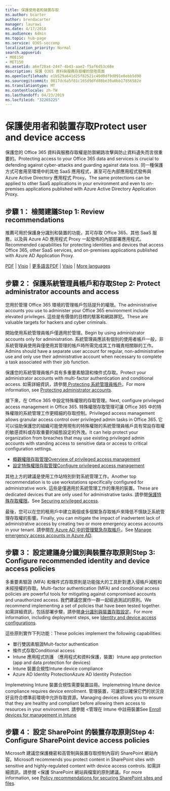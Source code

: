 ```yaml
---
title: 保護使用者和裝置存取
ms.author: bcarter
author: brendacarter
manager: laurawi
ms.date: 4/17/2018
ms.audience: Admin
ms.topic: hub-page
ms.service: O365-seccomp
localization_priority: Normal
search.appverid:
- MOE150
- MET150
ms.assetid: a6ef28a4-2447-4b43-aae2-f5af6d53c68e
description: 保護 O365 資料與服務存取權的登陸頁面
ms.openlocfilehash: e1b529a641d25f82521c40d0df9d091e0ebb5d90
ms.sourcegitcommit: 0017dc6a5f81c165d9dfd88be39a6bb17856582e
ms.translationtype: MT
ms.contentlocale: zh-TW
ms.lasthandoff: 04/23/2019
ms.locfileid: "32265225"
---
```

# <a name="protect-user-and-device-access"></a><span data-ttu-id="32b65-103">保護使用者和裝置存取</span><span class="sxs-lookup"><span data-stu-id="32b65-103">Protect user and device access</span></span>

<span data-ttu-id="32b65-104">保護您的 Office 365 資料與服務存取權是防禦網路攻擊與防止資料遺失而言很重要的。</span><span class="sxs-lookup"><span data-stu-id="32b65-104">Protecting access to your Office 365 data and services is crucial to defending against cyber-attacks and guarding against data loss.</span></span> <span data-ttu-id="32b65-105">同一種保護方式可套用至環境中的其他 SaaS 應用程式，甚至可在內部應用程式發佈與 Azure Active Directory 應用程式 Proxy。</span><span class="sxs-lookup"><span data-stu-id="32b65-105">The same protections can be applied to other SaaS applications in your environment and even to on-premises applications published with Azure Active Directory Application Proxy.</span></span>
  
## <a name="step-1-review-recommendations"></a><span data-ttu-id="32b65-106">步驟 1： 檢閱建議</span><span class="sxs-lookup"><span data-stu-id="32b65-106">Step 1: Review recommendations</span></span>

<span data-ttu-id="32b65-107">推薦可用於保護身分識別和裝置的功能，其可存取 Office 365、其他 SaaS 服務，以及與 Azure AD 應用程式 Proxy 一起發佈的內部部署應用程式。</span><span class="sxs-lookup"><span data-stu-id="32b65-107">Recommended capabilities for protecting identities and devices that access Office 365, other SaaS services, and on-premises applications published with Azure AD Application Proxy.</span></span>
  
<span data-ttu-id="32b65-108">[PDF](https://go.microsoft.com/fwlink/p/?linkid=841656) | [Visio](https://go.microsoft.com/fwlink/p/?linkid=841657) | [更多語言](https://www.microsoft.com/download/details.aspx?id=55032)</span><span class="sxs-lookup"><span data-stu-id="32b65-108">[PDF](https://go.microsoft.com/fwlink/p/?linkid=841656) | [Visio](https://go.microsoft.com/fwlink/p/?linkid=841657) | [More languages](https://www.microsoft.com/download/details.aspx?id=55032)</span></span>
  
## <a name="step-2-protect-administrator-accounts-and-access"></a><span data-ttu-id="32b65-109">步驟 2： 保護系統管理員帳戶和存取</span><span class="sxs-lookup"><span data-stu-id="32b65-109">Step 2: Protect administrator accounts and access</span></span>
<span data-ttu-id="32b65-110">您用於管理 Office 365 環境的管理帳戶包括提升的權限。</span><span class="sxs-lookup"><span data-stu-id="32b65-110">The administrative accounts you use to administer your Office 365 environment include elevated privileges.</span></span> <span data-ttu-id="32b65-111">這些是有價值的目標的駭客和網路罪犯。</span><span class="sxs-lookup"><span data-stu-id="32b65-111">These are valuable targets for hackers and cyber criminals.</span></span> 

<span data-ttu-id="32b65-112">開始使用系統管理員帳戶僅適用於管理。</span><span class="sxs-lookup"><span data-stu-id="32b65-112">Begin by using administrator accounts only for administration.</span></span> <span data-ttu-id="32b65-113">系統管理員應該有個別的使用者帳戶一般，非系統管理員使用與僅使用其管理的帳戶時所需完成其工作職責相關聯的工作。</span><span class="sxs-lookup"><span data-stu-id="32b65-113">Admins should have a separate user account for regular, non-administrative use and only use their administrative account when necessary to complete a task associated with their job function.</span></span>

<span data-ttu-id="32b65-114">保護您的系統管理員帳戶具有多重要素驗證和條件式存取。</span><span class="sxs-lookup"><span data-stu-id="32b65-114">Protect your administrator accounts with multi-factor authentication and conditional access.</span></span> <span data-ttu-id="32b65-115">如需詳細資訊，請參閱[ Protecting 系統管理員帳戶](https://docs.microsoft.com/en-us/microsoft-365/enterprise/identity-access-prerequisites#protecting-administrator-accounts)。</span><span class="sxs-lookup"><span data-stu-id="32b65-115">For more information, see [Protecting administrator accounts](https://docs.microsoft.com/en-us/microsoft-365/enterprise/identity-access-prerequisites#protecting-administrator-accounts).</span></span> 

<span data-ttu-id="32b65-116">接下來，在 Office 365 中設定特殊權限的存取管理。</span><span class="sxs-lookup"><span data-stu-id="32b65-116">Next, configure privileged access management in Office 365.</span></span> <span data-ttu-id="32b65-117">特殊權限存取管理可讓 Office 365 中的特殊權限的系統管理工作更精細的存取控制。</span><span class="sxs-lookup"><span data-stu-id="32b65-117">Privileged access management allows granular access control over privileged admin tasks in Office 365.</span></span> <span data-ttu-id="32b65-118">它可以協助保護您的組織可能使用現有的特殊權限的系統管理員帳戶具有常設存取權的敏感資料或存取重要的組態設定的外洩。</span><span class="sxs-lookup"><span data-stu-id="32b65-118">It can help protect your organization from breaches that may use existing privileged admin accounts with standing access to sensitive data or access to critical configuration settings.</span></span>

- [<span data-ttu-id="32b65-119">概觀權限存取管理</span><span class="sxs-lookup"><span data-stu-id="32b65-119">Overview of privileged access management</span></span>](privileged-access-management-overview.md)
- [<span data-ttu-id="32b65-120">設定特殊權限存取管理</span><span class="sxs-lookup"><span data-stu-id="32b65-120">Configure privileged access management</span></span>](privileged-access-management-configuration.md)

<span data-ttu-id="32b65-121">其他上方的建議是使用工作站特別針對系統管理工作。</span><span class="sxs-lookup"><span data-stu-id="32b65-121">Another top recommendation is to use workstations specifically configured for administrative work.</span></span> <span data-ttu-id="32b65-122">這些是僅適用於系統管理工作的專用的裝置。</span><span class="sxs-lookup"><span data-stu-id="32b65-122">These are dedicated devices that are only used for administrative tasks.</span></span> <span data-ttu-id="32b65-123">請參閱[保護特殊存取權限](https://docs.microsoft.com/en-us/windows-server/identity/securing-privileged-access/securing-privileged-access)。</span><span class="sxs-lookup"><span data-stu-id="32b65-123">See [Securing privileged access](https://docs.microsoft.com/en-us/windows-server/identity/securing-privileged-access/securing-privileged-access).</span></span>

<span data-ttu-id="32b65-124">最後，您可以在您的租用戶中建立兩個或多個緊急存取帳戶來降低不慎缺乏系統管理存取權的影響。</span><span class="sxs-lookup"><span data-stu-id="32b65-124">Finally, you can mitigate the impact of inadvertent lack of administrative access by creating two or more emergency access accounts in your tenant.</span></span> <span data-ttu-id="32b65-125">請參閱[在 Azure AD 中的管理緊急存取帳戶](https://docs.microsoft.com/en-us/azure/active-directory/users-groups-roles/directory-emergency-access)。</span><span class="sxs-lookup"><span data-stu-id="32b65-125">See [Manage emergency access accounts in Azure AD](https://docs.microsoft.com/en-us/azure/active-directory/users-groups-roles/directory-emergency-access).</span></span> 

## <a name="step-3-configure-recommended-identity-and-device-access-policies"></a><span data-ttu-id="32b65-126">步驟 3： 設定建議身分識別與裝置存取原則</span><span class="sxs-lookup"><span data-stu-id="32b65-126">Step 3: Configure recommended identity and device access policies</span></span>
<span data-ttu-id="32b65-127">多重要素驗證 (MFA) 和條件式存取原則是功能強大的工具針對遭入侵帳戶減輕和未經授權的存取。</span><span class="sxs-lookup"><span data-stu-id="32b65-127">Multi-factor authentication (MFA) and conditional access policies are powerful tools for mitigating against compromised accounts and unauthorized access.</span></span> <span data-ttu-id="32b65-128">我們建議您實作一群一起經過測試的原則。</span><span class="sxs-lookup"><span data-stu-id="32b65-128">We recommend implementing a set of policies that have been tested together.</span></span> <span data-ttu-id="32b65-129">如需詳細資訊，包括部署步驟，請參閱[身分識別與裝置存取設定](https://docs.microsoft.com/en-us/microsoft-365/enterprise/microsoft-365-policies-configurations)。</span><span class="sxs-lookup"><span data-stu-id="32b65-129">For more information, including deployment steps, see [Identity and device access configurations](https://docs.microsoft.com/en-us/microsoft-365/enterprise/microsoft-365-policies-configurations).</span></span>

 <span data-ttu-id="32b65-130">這些原則實作下列功能：</span><span class="sxs-lookup"><span data-stu-id="32b65-130">These policies implement the following capabilities:</span></span>
- <span data-ttu-id="32b65-131">單行雙因素驗證</span><span class="sxs-lookup"><span data-stu-id="32b65-131">Mult-factor authentication</span></span>
- <span data-ttu-id="32b65-132">條件式存取</span><span class="sxs-lookup"><span data-stu-id="32b65-132">Conditional access</span></span>
- <span data-ttu-id="32b65-133">Intune 應用程式防護 （應用程式和資料保護，裝置）</span><span class="sxs-lookup"><span data-stu-id="32b65-133">Intune app protection (app and data protection for devices)</span></span>
- <span data-ttu-id="32b65-134">Intune 裝置合規性</span><span class="sxs-lookup"><span data-stu-id="32b65-134">Intune device compliance</span></span>
- <span data-ttu-id="32b65-135">Azure AD Identity Protection</span><span class="sxs-lookup"><span data-stu-id="32b65-135">Azure AD Identity Protection</span></span>

<span data-ttu-id="32b65-136">Implemetning Intune 裝置合規性需要裝置註冊。</span><span class="sxs-lookup"><span data-stu-id="32b65-136">Implemetning Intune device compliance requires device enrollment.</span></span> <span data-ttu-id="32b65-137">管理裝置，可讓您以確保它們的狀況良好且符合標準前環境中允許存取資源。</span><span class="sxs-lookup"><span data-stu-id="32b65-137">Managing devices allows you to ensure that they are healthy and compliant before allowing them access to resources in your environment.</span></span> <span data-ttu-id="32b65-138">請參閱 <<c0>管理在 Intune 中註冊裝置</span><span class="sxs-lookup"><span data-stu-id="32b65-138">See [Enroll devices for management in Intune](https://docs.microsoft.com/intune-classic/deploy-use/enroll-devices-in-microsoft-intune)</span></span>

## <a name="step-4-configure-sharepoint-device-access-policies"></a><span data-ttu-id="32b65-139">步驟 4： 設定 SharePoint 的裝置存取原則</span><span class="sxs-lookup"><span data-stu-id="32b65-139">Step 4: Configure SharePoint device access policies</span></span>

<span data-ttu-id="32b65-140">Microsoft 建議您保護機密和高管制與裝置存取控制內容的 SharePoint 網站內容。</span><span class="sxs-lookup"><span data-stu-id="32b65-140">Microsoft recommends you protect content in SharePoint sites with sensitive and highly-regulated content with device access controls.</span></span> <span data-ttu-id="32b65-141">如需詳細資訊，請參閱 <<c0>保護 SharePoint 網站與檔案的原則建議。</span><span class="sxs-lookup"><span data-stu-id="32b65-141">For more information, see [Policy recommendations for securing SharePoint sites and files](https://docs.microsoft.com/en-us/microsoft-365/enterprise/sharepoint-file-access-policies).</span></span>



    

